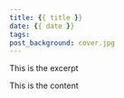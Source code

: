 ```yaml
---
title: {{ title }}
date: {{ date }}
tags:
post_background: cover.jpg
---
```


This is the excerpt
<!--more-->

This is the content
